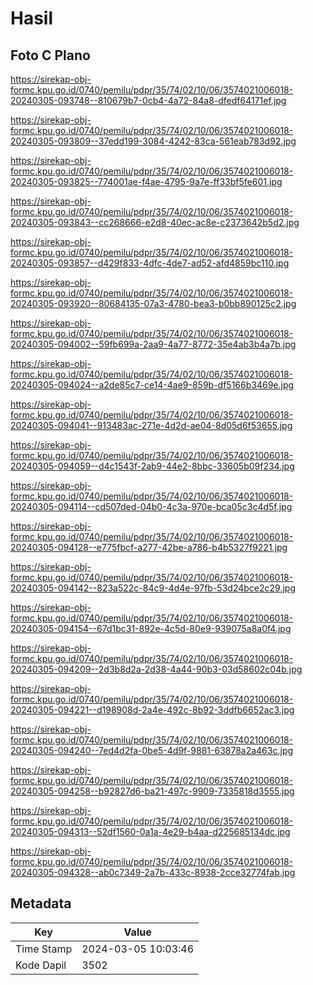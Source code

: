 # Hasil

## Foto C Plano

https://sirekap-obj-formc.kpu.go.id/0740/pemilu/pdpr/35/74/02/10/06/3574021006018-20240305-093748--810679b7-0cb4-4a72-84a8-dfedf64171ef.jpg

https://sirekap-obj-formc.kpu.go.id/0740/pemilu/pdpr/35/74/02/10/06/3574021006018-20240305-093809--37edd199-3084-4242-83ca-561eab783d92.jpg

https://sirekap-obj-formc.kpu.go.id/0740/pemilu/pdpr/35/74/02/10/06/3574021006018-20240305-093825--774001ae-f4ae-4795-9a7e-ff33bf5fe601.jpg

https://sirekap-obj-formc.kpu.go.id/0740/pemilu/pdpr/35/74/02/10/06/3574021006018-20240305-093843--cc268666-e2d8-40ec-ac8e-c2373642b5d2.jpg

https://sirekap-obj-formc.kpu.go.id/0740/pemilu/pdpr/35/74/02/10/06/3574021006018-20240305-093857--d429f833-4dfc-4de7-ad52-afd4859bc110.jpg

https://sirekap-obj-formc.kpu.go.id/0740/pemilu/pdpr/35/74/02/10/06/3574021006018-20240305-093920--80684135-07a3-4780-bea3-b0bb890125c2.jpg

https://sirekap-obj-formc.kpu.go.id/0740/pemilu/pdpr/35/74/02/10/06/3574021006018-20240305-094002--59fb699a-2aa9-4a77-8772-35e4ab3b4a7b.jpg

https://sirekap-obj-formc.kpu.go.id/0740/pemilu/pdpr/35/74/02/10/06/3574021006018-20240305-094024--a2de85c7-ce14-4ae9-859b-df5166b3469e.jpg

https://sirekap-obj-formc.kpu.go.id/0740/pemilu/pdpr/35/74/02/10/06/3574021006018-20240305-094041--913483ac-271e-4d2d-ae04-8d05d6f53655.jpg

https://sirekap-obj-formc.kpu.go.id/0740/pemilu/pdpr/35/74/02/10/06/3574021006018-20240305-094059--d4c1543f-2ab9-44e2-8bbc-33605b09f234.jpg

https://sirekap-obj-formc.kpu.go.id/0740/pemilu/pdpr/35/74/02/10/06/3574021006018-20240305-094114--cd507ded-04b0-4c3a-970e-bca05c3c4d5f.jpg

https://sirekap-obj-formc.kpu.go.id/0740/pemilu/pdpr/35/74/02/10/06/3574021006018-20240305-094128--e775fbcf-a277-42be-a786-b4b5327f9221.jpg

https://sirekap-obj-formc.kpu.go.id/0740/pemilu/pdpr/35/74/02/10/06/3574021006018-20240305-094142--823a522c-84c9-4d4e-97fb-53d24bce2c29.jpg

https://sirekap-obj-formc.kpu.go.id/0740/pemilu/pdpr/35/74/02/10/06/3574021006018-20240305-094154--67d1bc31-892e-4c5d-80e9-939075a8a0f4.jpg

https://sirekap-obj-formc.kpu.go.id/0740/pemilu/pdpr/35/74/02/10/06/3574021006018-20240305-094209--2d3b8d2a-2d38-4a44-90b3-03d58602c04b.jpg

https://sirekap-obj-formc.kpu.go.id/0740/pemilu/pdpr/35/74/02/10/06/3574021006018-20240305-094221--d198908d-2a4e-492c-8b92-3ddfb6652ac3.jpg

https://sirekap-obj-formc.kpu.go.id/0740/pemilu/pdpr/35/74/02/10/06/3574021006018-20240305-094240--7ed4d2fa-0be5-4d9f-9881-63878a2a463c.jpg

https://sirekap-obj-formc.kpu.go.id/0740/pemilu/pdpr/35/74/02/10/06/3574021006018-20240305-094258--b92827d6-ba21-497c-9909-7335818d3555.jpg

https://sirekap-obj-formc.kpu.go.id/0740/pemilu/pdpr/35/74/02/10/06/3574021006018-20240305-094313--52df1560-0a1a-4e29-b4aa-d225685134dc.jpg

https://sirekap-obj-formc.kpu.go.id/0740/pemilu/pdpr/35/74/02/10/06/3574021006018-20240305-094328--ab0c7349-2a7b-433c-8938-2cce32774fab.jpg


## Metadata

| Key        | Value               |
| ---------- | ------------------- |
| Time Stamp | 2024-03-05 10:03:46 |
| Kode Dapil | 3502                |




